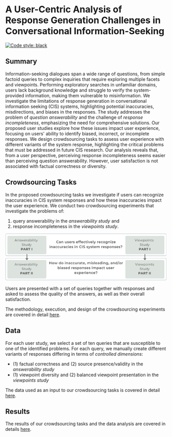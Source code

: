 # A User-Centric Analysis of Response Generation Challenges in Conversational Information-Seeking

[![Code style: black](https://img.shields.io/badge/code%20style-black-000000.svg)](https://github.com/psf/black)

## Summary

Information-seeking dialogues span a wide range of questions, from simple factoid queries to complex inquiries that require exploring multiple facets and viewpoints. Performing exploratory searches in unfamiliar domains, users lack background knowledge and struggle to verify the system-provided information, making them vulnerable to misinformation. We investigate the limitations of response generation in conversational information seeking (CIS) systems, highlighting potential inaccuracies, misdirections, and biases in the responses. The study addresses the problem of *question answerability* and the challenge of *response incompleteness*, emphasizing the need for comprehensive solutions. Our proposed user studies explore how these issues impact user experience, focusing on users' ability to identify biased, incorrect, or incomplete responses. We design crowdsourcing tasks to assess user experience with different variants of the system response, highlighting the critical problems that must be addressed in future CIS research. Our analysis reveals that, from a user perspective, perceiving response incompleteness seems easier than perceiving question answerability. However, user satisfaction is not associated with factual correctness or diversity.

## Crowdsourcing Tasks

In the proposed crowdsourcing tasks we investigate if users can recognize inaccuracies in CIS system responses and how these inaccuracies impact the user experience. We conduct two crowdsourcing experiments that investigate the problems of: 

1. query answerability in the *answerability study* and 
2. response incompleteness in the *viewpoints study*. 

![alt text](research_questions.png)

Users are presented with a set of queries together with responses and asked to assess the quality of the answers, as well as their overall satisfaction.

The methodology, execution, and design of the crowdsourcing experiments are covered in detail [here](crowdsourcing_task_design/README.md).

## Data

For each user study, we select a set of ten queries that are susceptible to one of the identified problems. For each query, we manually create different variants of responses differing in terms of *controlled dimensions*:

- (1) factual correctness and (2) source presence/validity in the *answerability study*
- (1) viewpoint diversity and (2) balanced viewpoint presentation in the *viewpoints study*

The data used as an input to our crowdsourcing tasks is covered in detail [here](data/README.md).

## Results

The results of our crowdsourcing tasks and the data analysis are covered in details [here](results/README.md).
